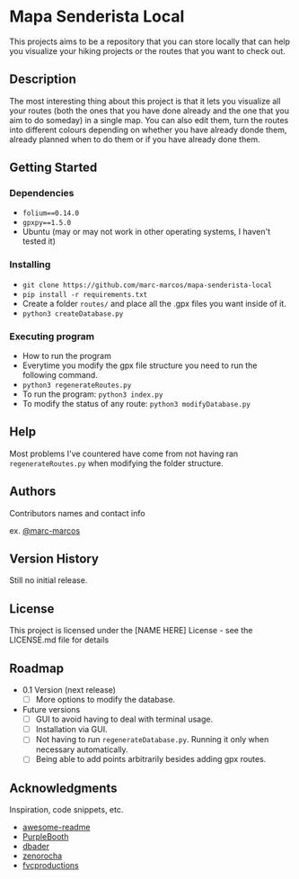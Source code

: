 # Mapa Senderista Local 

This projects aims to be a repository that you can store locally that can help you visualize your hiking projects or the routes that you want to check out.

## Description

The most interesting thing about this project is that it lets you visualize all your routes (both the ones that you have done already and the one that you aim to do someday) in a single map. You can also edit them, turn the routes into different colours depending on whether you have already donde them, already planned when to do them or if you have already done them.

## Getting Started

### Dependencies

* `folium==0.14.0`
* `gpxpy==1.5.0`
* Ubuntu (may or may not work in other operating systems, I haven't tested it) 

### Installing

* `git clone https://github.com/marc-marcos/mapa-senderista-local` 
* `pip install -r requirements.txt`
* Create a folder `routes/` and place all the .gpx files you want inside of it.
* `python3 createDatabase.py`

### Executing program

* How to run the program
* Everytime you modify the gpx file structure you need to run the following command. 
* `python3 regenerateRoutes.py`
* To run the program: `python3 index.py`
* To modify the status of any route: `python3 modifyDatabase.py`

## Help

Most problems I've countered have come from not having ran `regenerateRoutes.py` when modifying the folder structure.

## Authors

Contributors names and contact info

ex. [@marc-marcos](https://github.com/marc-marcos)

## Version History

Still no initial release.

## License

This project is licensed under the [NAME HERE] License - see the LICENSE.md file for details

## Roadmap

- 0.1 Version (next release)
    - [ ] More options to modify the database. 
- Future versions
    - [ ] GUI to avoid having to deal with terminal usage.
    - [ ] Installation via GUI.
    - [ ] Not having to run `regenerateDatabase.py`. Running it only when necessary automatically.
    - [ ] Being able to add points arbitrarily besides adding gpx routes.

## Acknowledgments


Inspiration, code snippets, etc.
* [awesome-readme](https://github.com/matiassingers/awesome-readme)
* [PurpleBooth](https://gist.github.com/PurpleBooth/109311bb0361f32d87a2)
* [dbader](https://github.com/dbader/readme-template)
* [zenorocha](https://gist.github.com/zenorocha/4526327)
* [fvcproductions](https://gist.github.com/fvcproductions/1bfc2d4aecb01a834b46)